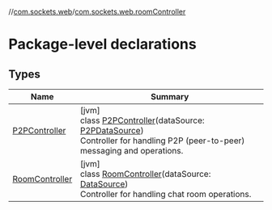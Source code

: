 //[com.sockets.web](../../index.md)/[com.sockets.web.roomController](index.md)

# Package-level declarations

## Types

| Name | Summary |
|---|---|
| [P2PController](-p2-p-controller/index.md) | [jvm]<br>class [P2PController](-p2-p-controller/index.md)(dataSource: [P2PDataSource](../com.sockets.web.data/-p2-p-data-source/index.md))<br>Controller for handling P2P (peer-to-peer) messaging and operations. |
| [RoomController](-room-controller/index.md) | [jvm]<br>class [RoomController](-room-controller/index.md)(dataSource: [DataSource](../com.sockets.web.data/-data-source/index.md))<br>Controller for handling chat room operations. |

